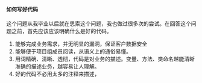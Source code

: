 #### 如何写好代码

这个问题从我毕业以后就在思索这个问题，我也做过很多次的尝试。在回答这个问题之前，首先应该应该明确什么是好的代码。

1. 能够完成业务需求，并无明显的漏洞，保证客户数据安全
2. 能够便于项目组成员阅读，从语义上的通俗易懂。
3. 用词精确、清晰、透彻，代码是对业务的描述。变量、方法、类命名越能清晰准确的描述业务，越容易让人理解。
4. 好的代码不必用太多的注释来描述，


